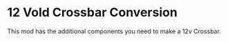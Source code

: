 # 12 Vold Crossbar Conversion

This mod has the additional components you need to make a 12v Crossbar.




